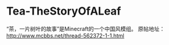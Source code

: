 # Tea-TheStoryOfALeaf
“茶，一片树叶的故事”是Minecraft的一个中国风模组。
原帖地址：http://www.mcbbs.net/thread-562372-1-1.html
